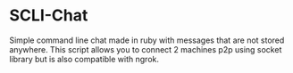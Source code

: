 # SCLI-Chat
Simple command line chat made in ruby with messages that are not stored anywhere. This script allows you to connect 2 machines p2p using socket library but is also compatible with ngrok.
